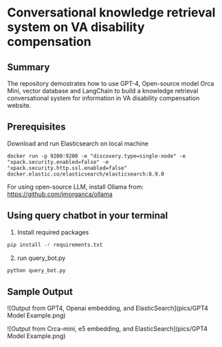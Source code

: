 # Conversational knowledge retrieval system on VA disability compensation

## Summary
The repository demostrates how to use GPT-4, Open-source model Orca Mini, vector database and LangChain to build a knowledge retrieval conversational system for information in VA disability compensation website. 

## Prerequisites

Download and run Elasticsearch on local machine
```
docker run -p 9200:9200 -e "discovery.type=single-node" -e "xpack.security.enabled=false" -e "xpack.security.http.ssl.enabled=false" docker.elastic.co/elasticsearch/elasticsearch:8.9.0
```
For using open-source LLM, install Ollama from: https://github.com/jmorganca/ollama

## Using query chatbot in your terminal

1. Install required packages
```bash
pip install -r requirements.txt
```

2. run query_bot.py 
```bash
python query_bot.py 
```

## Sample Output
![Output from GPT4, Openai embedding, and ElasticSearch](pics/GPT4 Model Example.png)

![Output from Crca-mini, e5 embedding, and ElasticSearch](pics/GPT4 Model Example.png)





